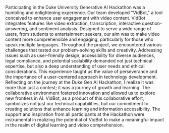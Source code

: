 Participating in the Duke University Generative AI Hackathon was a humbling and enlightening experience. Our team developed "VidBot," a tool conceived to enhance user engagement with video content. VidBot integrates features like video extraction, transcription, interactive question-answering, and sentiment analysis. Designed to serve a wide range of users, from students to entertainment seekers, our aim was to make video content more comprehensible and engaging, particularly for those who speak multiple languages.
Throughout the project, we encountered various challenges that tested our problem-solving skills and creativity. Addressing issues such as user-friendly design, accessibility for diverse audiences, legal compliance, and potential scalability demanded not just technical expertise, but also a deep understanding of user needs and ethical considerations. This experience taught us the value of perseverance and the importance of a user-centered approach in technology development.
Reflecting on the journey at the Duke Gen AI Hackathon, I realize it was more than just a contest; it was a journey of growth and learning. The collaborative environment fostered innovation and allowed us to explore new frontiers in AI. VidBot, as a product of this collaborative effort, symbolizes not just our technical capabilities, but our commitment to creating solutions that enhance learning and information accessibility. The support and inspiration from all participants at the Hackathon were instrumental in realizing the potential of VidBot to make a meaningful impact in the realm of digital learning and video comprehension.
